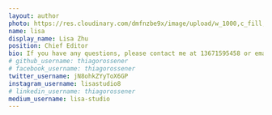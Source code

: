 ```yaml
---
layout: author
photo: https://res.cloudinary.com/dmfnzbe9x/image/upload/w_1000,c_fill,ar_1:1,g_auto,r_max,bo_5px_solid_red,b_rgb:262c35/v1583383899/WechatIMG754_sfild3.jpg
name: lisa
display_name: Lisa Zhu
position: Chief Editor
bio: If you have any questions, please contact me at 13671595458 or email me at 13671595458@163.com for any kinds of contributions or cooperations.
# github_username: thiagorossener
# facebook_username: thiagorossener
twitter_username: jN8ohkZYyToX6GP
instagram_username: lisastudio8
# linkedin_username: thiagorossener
medium_username: lisa-studio
---
```



